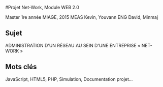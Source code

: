 #Projet Net-Work, Module WEB 2.0

Master 1re année MIAGE, 2015
MEAS Kevin, Youvann
ENG David, Minmaj

## Sujet
ADMINISTRATION D'UN RÉSEAU AU SEIN D'UNE ENTREPRISE « NET-WORK »

## Mots clés
JavaScript, HTML5, PHP, Simulation, Documentation projet...
